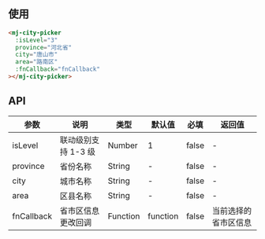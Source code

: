 <!--
 * @Description: 省市县联动组件文档
 * @Author: panrui
 * @Date: 2021-06-03 16:04:39
 * @LastEditTime: 2021-06-04 12:12:24
 * @LastEditors: panrui
 * 不忘初心,不负梦想
-->

## 使用

```html
<mj-city-picker
  :isLevel="3"
  province="河北省"
  city="唐山市"
  area="路南区"
  :fnCallback="fnCallback"
></mj-city-picker>
```

## API

| 参数       | 说明                | 类型     | 默认值   | 必填  | 返回值               |
| ---------- | ------------------- | -------- | -------- | ----- | -------------------- |
| isLevel    | 联动级别支持 1-3 级 | Number   | 1        | false | -                    |
| province   | 省份名称            | String   | -        | false | -                    |
| city       | 城市名称            | String   | -        | false | -                    |
| area       | 区县名称            | String   | -        | false | -                    |
| fnCallback | 省市区信息更改回调  | Function | function | false | 当前选择的省市区信息 |
